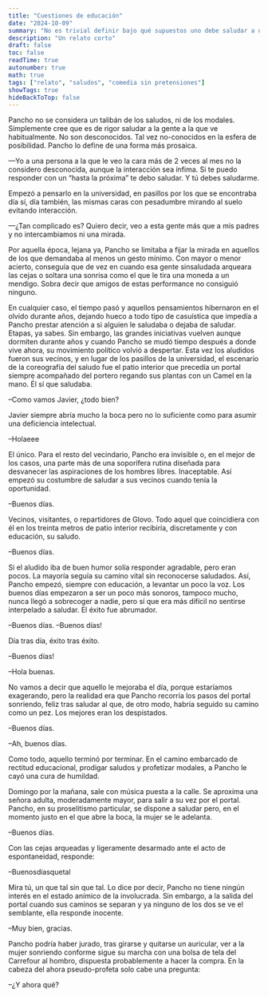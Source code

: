 ```yaml
---
title: "Cuestiones de educación"
date: "2024-10-09"
summary: "No es trivial definir bajo qué supuestos uno debe saludar a un desconocido."
description: "Un relato corto"
draft: false
toc: false
readTime: true
autonumber: true
math: true
tags: ["relato", "saludos", "comedia sin pretensiones"]
showTags: true
hideBackToTop: false
---
```


Pancho no se considera un talibán de los saludos, ni de los modales. Simplemente cree que es de rigor saludar a la gente a la que ve habitualmente. No son desconocidos. Tal vez no-conocidos en la esfera de posibilidad. Pancho lo define de una forma más prosaica.

—Yo a una persona a la que le veo la cara más de 2 veces al mes no la considero desconocida, aunque la interacción sea ínfima.  Si te puedo responder con un “hasta la próxima” te debo saludar. Y tú debes saludarme.

Empezó a pensarlo en la universidad, en pasillos por los que se encontraba día sí, día también, las mismas caras con pesadumbre mirando al suelo evitando interacción.

—¿Tan complicado es? Quiero decir, veo a esta gente más que a mis padres y no intercambiamos ni una mirada. 

Por aquella época, lejana ya, Pancho se limitaba a fijar la mirada en aquellos de los que demandaba al menos un gesto mínimo.  Con mayor o menor acierto, conseguía que de vez en cuando esa gente sinsaludada arqueara las cejas o soltara una sonrisa como el que le tira una moneda a un mendigo. Sobra decir que amigos de estas performance no consiguió ninguno.  

En cualquier caso, el tiempo pasó y aquellos pensamientos hibernaron en el olvido durante años, dejando hueco a todo tipo de casuística que impedía a Pancho prestar atención a si alguien le saludaba o dejaba de saludar. Etapas, ya sabes. Sin embargo, las grandes iniciativas vuelven aunque dormiten durante años y cuando Pancho se mudó tiempo después a donde vive ahora, su movimiento político volvió a despertar. Esta vez los aludidos fueron sus vecinos, y en lugar de los pasillos de la universidad, el escenario de la coreografía del saludo fue el patio interior que precedía un portal siempre acompañado del portero regando sus plantas con un Camel en la mano. Él sí que saludaba.

–Como vamos Javier, ¿todo bien?

Javier siempre abría mucho la boca pero no lo suficiente como para asumir una deficiencia intelectual.

–Holaeee

El único. Para el resto del vecindario, Pancho era invisible o, en el mejor de los casos, una parte más de una soporífera rutina diseñada para desvanecer las aspiraciones de los hombres libres. Inaceptable. Así empezó su costumbre de saludar a sus vecinos cuando tenía la oportunidad.

–Buenos días.

Vecinos, visitantes, o repartidores de Glovo. Todo aquel que coincidiera  con él en los treinta metros de patio interior recibiría, discretamente y con educación, su saludo.

–Buenos días.

Si el aludido iba de buen humor solía responder agradable, pero eran pocos. La mayoría seguía su camino vital sin reconocerse saludados. Así, Pancho empezó, siempre con educación, a levantar un poco la voz. Los buenos días empezaron a ser un poco más sonoros, tampoco mucho, nunca llegó a sobrecoger a nadie, pero sí que era más difícil no sentirse interpelado a saludar. El éxito fue abrumador.

–Buenos días.
–Buenos días!

Día tras día, éxito tras éxito.

–Buenos días!

–Hola buenas.

No vamos a decir que aquello le mejoraba el día, porque estaríamos exagerando, pero la realidad era que Pancho recorría los pasos del portal sonriendo, feliz tras saludar al que, de otro modo, habría seguido su camino como un pez. Los mejores eran los despistados.

–Buenos días.

–Ah, buenos días.

Como todo, aquello terminó por terminar. En el camino embarcado de rectitud educacional, prodigar saludos y profetizar modales, a Pancho le cayó una cura de humildad. 

Domingo por la mañana, sale con música puesta a la calle. Se aproxima una señora adulta, moderadamente mayor, para salir a su vez por el portal. Pancho, en su proselitismo particular, se dispone a saludar pero, en el momento justo en el que abre la boca, la mujer se le adelanta. 

–Buenos días.

Con las cejas arqueadas y ligeramente desarmado ante el acto de espontaneidad, responde:

–Buenosdiasquetal

Mira tú, un que tal sin que tal. Lo dice por decir, Pancho no tiene ningún interés en el estado anímico de la involucrada. Sin embargo, a la salida del portal cuando sus caminos se separan y ya ninguno de los dos se ve el semblante, ella responde inocente.

–Muy bien, gracias.

Pancho podría haber jurado, tras girarse y quitarse un auricular, ver a la mujer sonriendo conforme sigue su marcha con una bolsa de tela del Carrefour al hombro, dispuesta probablemente a hacer la compra. En la cabeza del ahora pseudo-profeta solo cabe una pregunta:

–¿Y ahora qué?
